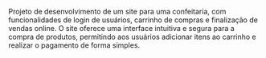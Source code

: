 Projeto de desenvolvimento de um site para uma confeitaria, com funcionalidades de login de usuários, carrinho de compras e finalização de vendas online. O site oferece uma interface intuitiva e segura para a compra de produtos, permitindo aos usuários adicionar itens ao carrinho e realizar o pagamento de forma simples.
